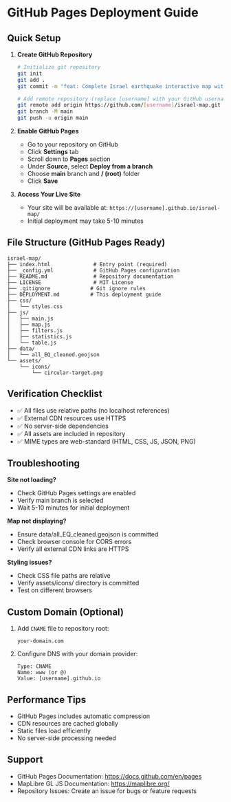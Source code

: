 # GitHub Pages Deployment Guide

## Quick Setup

1. **Create GitHub Repository**
   ```bash
   # Initialize git repository
   git init
   git add .
   git commit -m "feat: Complete Israel earthquake interactive map with filtering and visualization"
   
   # Add remote repository (replace [username] with your GitHub username)
   git remote add origin https://github.com/[username]/israel-map.git
   git branch -M main
   git push -u origin main
   ```

2. **Enable GitHub Pages**
   - Go to your repository on GitHub
   - Click **Settings** tab
   - Scroll down to **Pages** section
   - Under **Source**, select **Deploy from a branch**
   - Choose **main** branch and **/ (root)** folder
   - Click **Save**

3. **Access Your Live Site**
   - Your site will be available at: `https://[username].github.io/israel-map/`
   - Initial deployment may take 5-10 minutes

## File Structure (GitHub Pages Ready)

```
israel-map/
├── index.html              # Entry point (required)
├── _config.yml             # GitHub Pages configuration
├── README.md               # Repository documentation
├── LICENSE                 # MIT License
├── .gitignore             # Git ignore rules
├── DEPLOYMENT.md          # This deployment guide
├── css/
│   └── styles.css
├── js/
│   ├── main.js
│   ├── map.js
│   ├── filters.js
│   ├── statistics.js
│   └── table.js
├── data/
│   └── all_EQ_cleaned.geojson
└── assets/
    └── icons/
        └── circular-target.png
```

## Verification Checklist

- ✅ All files use relative paths (no localhost references)
- ✅ External CDN resources use HTTPS
- ✅ No server-side dependencies
- ✅ All assets are included in repository
- ✅ MIME types are web-standard (HTML, CSS, JS, JSON, PNG)

## Troubleshooting

**Site not loading?**
- Check GitHub Pages settings are enabled
- Verify main branch is selected
- Wait 5-10 minutes for initial deployment

**Map not displaying?**
- Ensure data/all_EQ_cleaned.geojson is committed
- Check browser console for CORS errors
- Verify all external CDN links are HTTPS

**Styling issues?**
- Check CSS file paths are relative
- Verify assets/icons/ directory is committed
- Test on different browsers

## Custom Domain (Optional)

1. Add `CNAME` file to repository root:
   ```
   your-domain.com
   ```

2. Configure DNS with your domain provider:
   ```
   Type: CNAME
   Name: www (or @)
   Value: [username].github.io
   ```

## Performance Tips

- GitHub Pages includes automatic compression
- CDN resources are cached globally
- Static files load efficiently
- No server-side processing needed

## Support

- GitHub Pages Documentation: https://docs.github.com/en/pages
- MapLibre GL JS Documentation: https://maplibre.org/
- Repository Issues: Create an issue for bugs or feature requests
